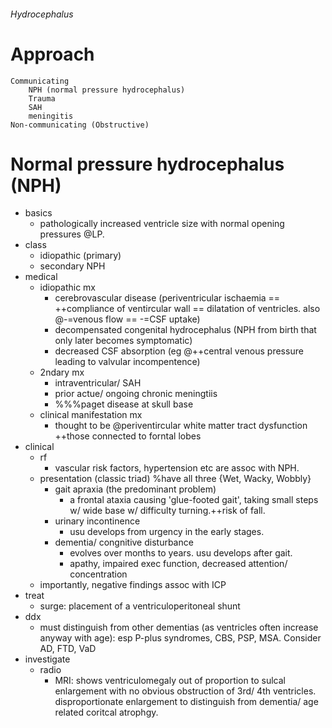 ###### Hydrocephalus

# Approach
    Communicating
        NPH (normal pressure hydrocephalus)
        Trauma
        SAH
        meningitis
    Non-communicating (Obstructive)

# Normal pressure hydrocephalus (NPH)
- basics
    + pathologically increased ventricle size with normal opening pressures @LP.
- class
    + idiopathic (primary)
    + secondary NPH
- medical
    + idiopathic mx
        * cerebrovascular disease (periventricular ischaemia == ++compliance of ventircular wall == dilatation of ventricles. also @-=venous flow == -=CSF uptake)
        * decompensated congenital hydrocephalus (NPH from birth that only later becomes symptomatic)
        * decreased CSF absorption (eg @++central venous pressure leading to valvular incompentence)
    + 2ndary mx
        * intraventricular/ SAH
        * prior actue/ ongoing chronic meningtiis
        * %%%paget disease at skull base
    + clinical manifestation mx
        * thought to be @periventircular white matter tract dysfunction ++those connected to forntal lobes
- clinical
    + rf
        * vascular risk factors, hypertension etc are assoc with NPH.
    + presentation (classic triad) %have all three {Wet, Wacky, Wobbly}
        * gait apraxia (the predominant problem)
            - a frontal ataxia causing 'glue-footed gait', taking small steps w/ wide base w/ difficulty turning.++risk of fall.
        * urinary incontinence
            - usu develops from urgency in the early stages.
        * dementia/ congnitive disturbance
            - evolves over months to years. usu develops after gait.
            - apathy, impaired exec function, decreased attention/ concentration
    + importantly, negative findings assoc with ICP
- treat
    + surge: placement of a ventriculoperitoneal shunt
- ddx
    + must distinguish from other dementias (as ventricles often increase anyway with age): esp P-plus syndromes, CBS, PSP, MSA. Consider AD, FTD, VaD
- investigate
    + radio
        * MRI: shows ventriculomegaly out of proportion to sulcal enlargement with no obvious obstruction of 3rd/ 4th ventricles. disproportionate enlargement to distinguish from dementia/ age related coritcal atrophgy.